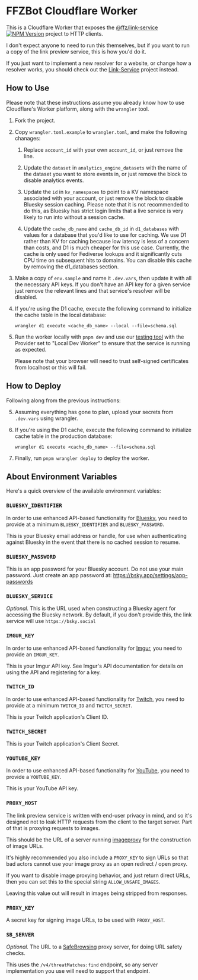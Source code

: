 # FFZBot Cloudflare Worker

This is a Cloudflare Worker that exposes the [@ffz/link-service](https://github.com/FrankerFaceZ/Link-Service) [![NPM Version](https://img.shields.io/npm/v/@ffz/link-service.svg?style=flat)](https://npmjs.org/package/@ffz/link-service) project to HTTP clients.

I don't expect anyone to need to run this themselves, but if you want to run a
copy of the link preview service, this is how you'd do it.

If you just want to implement a new resolver for a website, or change how a resolver
works, you should check out the [Link-Service](https://github.com/FrankerFaceZ/Link-Service) project instead.


## How to Use

Please note that these instructions assume you already know how to use
Cloudflare's Worker platform, along with the `wrangler` tool.

1. Fork the project.

2. Copy `wrangler.toml.example` to `wrangler.toml`, and make the
   following chanages:
   1. Replace `account_id` with your own `account_id`, or just remove the line.

   2. Update the `dataset` in `analytics_engine_datasets` with the name of the
      dataset you want to store events in, or just remove the block to disable
      analytics events.

   4. Update the `id` in `kv_namespaces` to point to a KV namespace associated
      with your account, or just remove the block to disable Bluesky session
      caching. Please note that it is not recommended to do this, as Bluesky
      has strict login limits that a live service is very likely to run into
      without a session cache.

   5. Update the `cache_db_name` and `cache_db_id` in `d1_databases` with values
      for a database that you'd like to use for caching. We use D1 rather than
      KV for caching because low latency is less of a concern than costs, and D1
      is much cheaper for this use case. Currently, the cache is only used for
      Fediverse lookups and it significantly cuts CPU time on subsequent hits to
      domains. You can disable this cache by removing the d1_databases section.

3. Make a copy of `env.sample` and name it `.dev.vars`, then update it with
   all the necessary API keys. If you don't have an API key for a given service
   just remove the relevant lines and that service's resolver will be disabled.

3. If you're using the D1 cache, execute the following command to initialize the
   cache table in the local database:
   ```
   wrangler d1 execute <cache_db_name> --local --file=schema.sql
   ```

4. Run the worker locally with `pnpm dev` and use our
   [testing tool](https://docs.frankerfacez.com/dev/link-preview/tester) with
   the Provider set to "Local Dev Worker" to ensure that the service is running
   as expected.

   Please note that your browser will need to trust self-signed certificates
   from localhost or this will fail.


## How to Deploy

Following along from the previous instructions:

5. Assuming everything has gone to plan, upload your secrets from `.dev.vars`
   using wrangler.

6. If you're using the D1 cache, execute the following command to initialize
   cache table in the production database:
   ```
   wrangler d1 execute <cache_db_name> --file=schema.sql
   ```

7. Finally, run `pnpm wrangler deploy` to deploy the worker.


## About Environment Variables

Here's a quick overview of the available environment variables:

### `BLUESKY_IDENTIFIER`

In order to use enhanced API-based functionality for [Bluesky](https://bsky.app/),
you need to provide at a minimum `BLUESKY_IDENTIFIER` and `BLUESKY_PASSWORD`.

This is your Bluesky email address or handle, for use when authenticating against
Bluesky in the event that there is no cached session to resume.

### `BLUESKY_PASSWORD`

This is an app password for your Bluesky account. Do not use your main password.
Just create an app password at: https://bsky.app/settings/app-passwords

### `BLUESKY_SERVICE`

*Optional.* This is the URL used when constructing a Bluesky agent for
accessing the Bluesky network. By default, if you don't provide this,
the link service will use `https://bsky.social`

### `IMGUR_KEY`

In order to use enhanced API-based functionality for [Imgur](https://imgur.com/),
you need to provide an `IMGUR_KEY`.

This is your Imgur API key. See Imgur's API documentation for details on using
the API and registering for a key.

### `TWITCH_ID`

In order to use enhanced API-based functionality for [Twitch](https://twitch.tv),
you need to provide at a minimum `TWITCH_ID` and `TWITCH_SECRET`.

This is your Twitch application's Client ID.

### `TWITCH_SECRET`

This is your Twitch application's Client Secret.

### `YOUTUBE_KEY`

In order to use enhanced API-based functionality for [YouTube](https://www.youtube.com), you need to provide a `YOUTUBE_KEY`.

This is your YouTube API key.

### `PROXY_HOST`

The link preview service is written with end-user privacy in mind, and so it's
designed not to leak HTTP requests from the client to the target server. Part
of that is proxying requests to images.

This should be the URL of a server running [imageproxy](https://github.com/willnorris/imageproxy) for the construction of image URLs.

It's highly recommended you also include a `PROXY_KEY` to sign URLs so that
bad actors cannot use your image proxy as an open redirect / open proxy.

If you want to disable image proxying behavior, and just return direct URLs,
then you can set this to the special string `ALLOW_UNSAFE_IMAGES`.

Leaving this value out will result in images being stripped from responses.

### `PROXY_KEY`

A secret key for signing image URLs, to be used with `PROXY_HOST`.

### `SB_SERVER`

*Optional.* The URL to a [SafeBrowsing](https://github.com/google/safebrowsing)
proxy server, for doing URL safety checks. 

This uses the `/v4/threatMatches:find` endpoint, so any server implementation
you use will need to support that endpoint.
